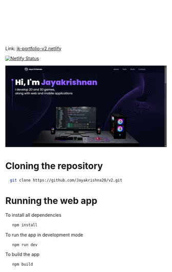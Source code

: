 <div align="center">
  <img alt="Logo" src="src\assets\jk-low.svg" width="100" />
</div>

Link: [jk-portfolio-v2.netlify](https://jk-portfolio-v2.netlify.app/)

[![Netlify Status](https://api.netlify.com/api/v1/badges/38d9b9c8-f2bb-4a28-ac37-95123309a710/deploy-status)](https://app.netlify.com/sites/jk-portfolio-v2/deploys)

![demo](https://github.com/Jayakrishna20/v2/blob/master/public/demo.png)

# Cloning the repository

 ```sh
   git clone https://github.com/Jayakrishna20/v2.git
   ```

# Running the web app

To install all dependencies
```sh
   npm install
   ```

To run the app in development mode
```sh
   npm run dev
   ```

To build the app
```sh
   npm build
   ```   
